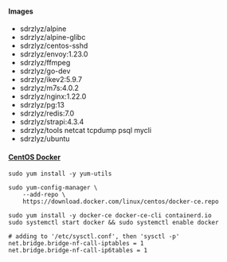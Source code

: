 #### Images

- sdrzlyz/alpine
- sdrzlyz/alpine-glibc
- sdrzlyz/centos-sshd
- sdrzlyz/envoy:1.23.0
- sdrzlyz/ffmpeg
- sdrzlyz/go-dev
- sdrzlyz/ikev2:5.9.7
- sdrzlyz/m7s:4.0.2
- sdrzlyz/nginx:1.22.0
- sdrzlyz/pg:13
- sdrzlyz/redis:7.0
- sdrzlyz/strapi:4.3.4
- sdrzlyz/tools netcat tcpdump psql mycli
- sdrzlyz/ubuntu

#### [CentOS Docker](https://docs.docker.com/engine/install/centos/)

```
sudo yum install -y yum-utils

sudo yum-config-manager \
    --add-repo \
    https://download.docker.com/linux/centos/docker-ce.repo

sudo yum install -y docker-ce docker-ce-cli containerd.io
sudo systemctl start docker && sudo systemctl enable docker
```

```
# adding to '/etc/sysctl.conf', then 'sysctl -p'
net.bridge.bridge-nf-call-iptables = 1
net.bridge.bridge-nf-call-ip6tables = 1
```
